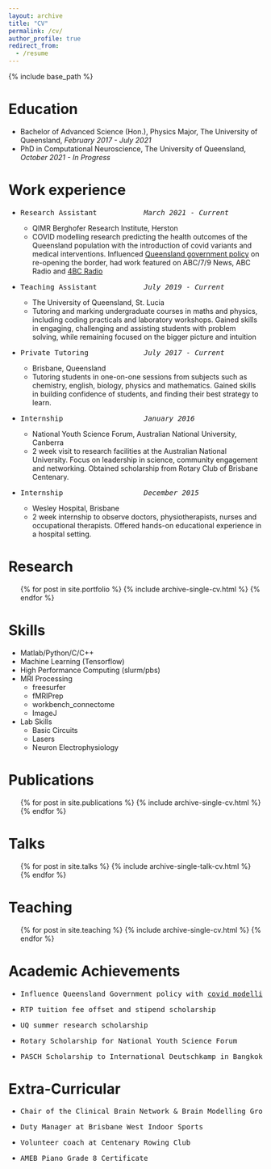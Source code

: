 ```yaml
---
layout: archive
title: "CV"
permalink: /cv/
author_profile: true
redirect_from:
  - /resume
---
```


{% include base_path %}

Education
======
* Bachelor of Advanced Science (Hon.), Physics Major, The University of Queensland, *February 2017 - July 2021*
* PhD in Computational Neuroscience, The University of Queensland, *October 2021 - In Progress*                           

Work experience
======
* <pre>Research Assistant           <i>March 2021 - Current</i></pre>
  * QIMR Berghofer Research Institute, Herston
  * COVID modelling research predicting the health outcomes of the Queensland population with the introduction of covid variants and medical interventions. Influenced [Queensland government policy](https://www.covid19.qld.gov.au/__data/assets/pdf_file/0030/216939/qimr-berghofer-modelling-covid-in-qld-report.pdf) on re-opening the border, had work featured on ABC/7/9 News, ABC Radio and [4BC Radio](https://www.4bc.com.au/hundreds-of-queenslanders-could-die-as-state-reopens-borders-modelling-predicts/)

* <pre>Teaching Assistant           <i>July 2019 - Current</i></pre>
  * The University of Queensland, St. Lucia 
  * Tutoring and marking undergraduate courses in maths and physics, including coding practicals and laboratory workshops. Gained skills in engaging, challenging and assisting students with problem solving, while remaining focused on the bigger picture and intuition


* <pre>Private Tutoring             <i>July 2017 - Current</i></pre>                                                                   
  * Brisbane, Queensland
  * Tutoring students in one-on-one sessions from subjects such as chemistry, english, biology, physics and mathematics. Gained skills in building confidence of students, and finding their best strategy to learn.

* <pre>Internship                   <i>January 2016</i></pre>
  * National Youth Science Forum, Australian National University, Canberra
  * 2 week visit to research facilities at the Australian National University. Focus on leadership in science, community engagement and networking. Obtained scholarship from Rotary Club of Brisbane Centenary.


* <pre>Internship                   <i>December 2015</i></pre>
  * Wesley Hospital, Brisbane
  * 2 week internship to observe doctors, physiotherapists, nurses and occupational therapists. Offered hands-on educational experience in a hospital setting.
  
Research
======
  <ul>{% for post in site.portfolio %}
    {% include archive-single-cv.html %}
  {% endfor %}</ul>

Skills
======
* Matlab/Python/C/C++
* Machine Learning (Tensorflow)
* High Performance Computing (slurm/pbs)
* MRI Processing
  * freesurfer
  * fMRIPrep
  * workbench_connectome
  * ImageJ
* Lab Skills
  * Basic Circuits 
  * Lasers
  * Neuron Electrophysiology 

Publications
======
  <ul>{% for post in site.publications %}
    {% include archive-single-cv.html %}
  {% endfor %}</ul>
  
Talks
======
  <ul>{% for post in site.talks %}
    {% include archive-single-talk-cv.html %}
  {% endfor %}</ul>
  
Teaching
======
  <ul>{% for post in site.teaching %}
    {% include archive-single-cv.html %}
  {% endfor %}</ul>
  
Academic Achievements
======
* <pre>Influence Queensland Government policy with <a href="https://www.covid19.qld.gov.au/__data/assets/pdf_file/0030/216939/qimr-berghofer-modelling-covid-in-qld-report.pdf">covid modelling</a>        <i>2021</i></pre>                                       
* <pre>RTP tuition fee offset and stipend scholarship                     <i>2021</i></pre>                                   
* <pre>UQ summer research scholarship                                     <i>2019</i></pre>                                                       
* <pre>Rotary Scholarship for National Youth Science Forum                <i>2016</i></pre>                                 
* <pre>PASCH Scholarship to International Deutschkamp in Bangkok          <i>2015</i></pre>                         

Extra-Curricular
======
* <pre>Chair of the Clinical Brain Network & Brain Modelling Group Teaching Sessions  <i>2021 - Current</i></pre> 
* <pre>Duty Manager at Brisbane West Indoor Sports                                    <i>2019 - Current</i></pre>
* <pre>Volunteer coach at Centenary Rowing Club                                       <i>2019 - 2020</i></pre>
* <pre>AMEB Piano Grade 8 Certificate                                                 <i>2017</i></pre>
